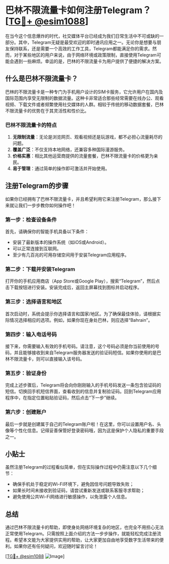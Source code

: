 # 巴林不限流量卡如何注册Telegram？[[TG💪+ @esim1088](https://t.me/s/esim1088)]

在当今这个信息爆炸的时代，社交媒体平台已经成为我们日常生活中不可或缺的一部分。其中，Telegram无疑是最受欢迎的即时通讯应用之一。无论你是想要与朋友保持联系，还是需要一个高效的工作工具，Telegram都能满足你的需求。然而，对于某些地区的用户来说，由于网络环境或政策限制，直接使用Telegram可能会遇到一些麻烦。幸运的是，巴林的不限流量卡为用户提供了便捷的解决方案。

## 什么是巴林不限流量卡？

巴林的不限流量卡是一种专门为手机用户设计的SIM卡服务，它允许用户在国内及国际范围内享受无限制的数据流量。这种卡非常适合那些经常需要在线办公、观看视频、下载文件或者频繁使用社交媒体的人群。相较于传统的移动数据套餐，巴林不限流量卡的优势在于其灵活性和性价比。

### 巴林不限流量卡的特点

1. **无限制流量**：无论是浏览网页、观看视频还是玩游戏，都不必担心流量耗尽的问题。
2. **覆盖广泛**：不仅支持本地网络，还兼容多种国际漫游服务。
3. **价格实惠**：相比其他运营商提供的流量套餐，巴林不限流量卡的价格更为亲民。
4. **易于管理**：通过简单的操作即可激活并开始使用。

## 注册Telegram的步骤

如果你已经拥有了巴林不限流量卡，并且希望利用它来注册Telegram，那么接下来就让我们一步步教你如何操作吧！

### 第一步：检查设备条件

首先，请确保你的智能手机具备以下条件：
- 安装了最新版本的操作系统（如iOS或Android）。
- 可以正常连接到互联网。
- 至少有几百兆的可用存储空间用于安装Telegram应用程序。

### 第二步：下载并安装Telegram

打开你的手机应用商店（App Store或Google Play），搜索“Telegram”，然后点击下载按钮进行安装。安装完成后，返回主屏幕找到图标并启动程序。

### 第三步：选择语言和地区

首次启动时，系统会提示你选择语言和国家/地区。为了确保最佳体验，请根据实际情况选择相应的选项。例如，如果你现在身处巴林，则应选择“Bahrain”。

### 第四步：输入电话号码

接下来，你需要输入有效的手机号码。请注意，这个号码必须是你当前使用的号码，并且能够接收到来自Telegram服务器发送的验证码短信。如果你使用的是巴林不限流量卡，则可以直接输入该号码。

### 第五步：验证身份

完成上述步骤后，Telegram将会向你刚刚输入的手机号码发送一条包含验证码的短信。切换回手机短信界面，查看收到的信息并复制验证码。回到Telegram应用程序中，在指定位置粘贴验证码，然后点击“下一步”继续。

### 第六步：创建账户

最后一步就是创建属于自己的Telegram账户啦！在这里，你可以设置用户名、头像等个性化信息。记得妥善保管好登录密码哦，因为这是保护个人隐私的重要手段之一。

## 小贴士

虽然注册Telegram的过程看似简单，但在实际操作过程中仍需注意以下几个细节：

- 确保手机处于稳定的Wi-Fi环境下，避免因信号问题导致失败；
- 如果长时间未接收到验证码，请尝试重新发送或联系客服寻求帮助；
- 避免使用公共Wi-Fi网络进行敏感操作，以免泄露个人信息。

## 总结

通过巴林不限流量卡的帮助，即使身处网络环境复杂的地区，也完全不用担心无法正常使用Telegram。只需按照上面介绍的方法一步步操作，就能轻松完成注册流程。希望本文能为大家提供实用的帮助，让大家更加自由地享受数字生活带来的便利。如果你还有任何疑问，欢迎随时留言讨论！

[[TG💪+ @esim1088](https://t.me/s/esim1088) ![Image](https://i.postimg.cc/4NQfJmqS/Snipaste-2025-05-13-00-14-12.png)]